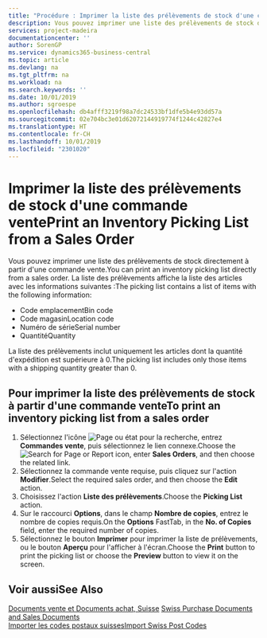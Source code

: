 ```yaml
---
title: "Procédure : Imprimer la liste des prélèvements de stock d'une commande vente"
description: Vous pouvez imprimer une liste des prélèvements de stock directement à partir d'une commande vente.
services: project-madeira
documentationcenter: ''
author: SorenGP
ms.service: dynamics365-business-central
ms.topic: article
ms.devlang: na
ms.tgt_pltfrm: na
ms.workload: na
ms.search.keywords: ''
ms.date: 10/01/2019
ms.author: sgroespe
ms.openlocfilehash: db4afff3219f98a7dc24533bf1dfe5b4e93dd57a
ms.sourcegitcommit: 02e704bc3e01d62072144919774f1244c42827e4
ms.translationtype: HT
ms.contentlocale: fr-CH
ms.lasthandoff: 10/01/2019
ms.locfileid: "2301020"
---
```

# <a name="print-an-inventory-picking-list-from-a-sales-order"></a><span data-ttu-id="c3b2f-103">Imprimer la liste des prélèvements de stock d'une commande vente</span><span class="sxs-lookup"><span data-stu-id="c3b2f-103">Print an Inventory Picking List from a Sales Order</span></span>
<span data-ttu-id="c3b2f-104">Vous pouvez imprimer une liste des prélèvements de stock directement à partir d'une commande vente.</span><span class="sxs-lookup"><span data-stu-id="c3b2f-104">You can print an inventory picking list directly from a sales order.</span></span> <span data-ttu-id="c3b2f-105">La liste des prélèvements affiche la liste des articles avec les informations suivantes :</span><span class="sxs-lookup"><span data-stu-id="c3b2f-105">The picking list contains a list of items with the following information:</span></span>  

- <span data-ttu-id="c3b2f-106">Code emplacement</span><span class="sxs-lookup"><span data-stu-id="c3b2f-106">Bin code</span></span>  
- <span data-ttu-id="c3b2f-107">Code magasin</span><span class="sxs-lookup"><span data-stu-id="c3b2f-107">Location code</span></span>  
- <span data-ttu-id="c3b2f-108">Numéro de série</span><span class="sxs-lookup"><span data-stu-id="c3b2f-108">Serial number</span></span>  
- <span data-ttu-id="c3b2f-109">Quantité</span><span class="sxs-lookup"><span data-stu-id="c3b2f-109">Quantity</span></span>  

<span data-ttu-id="c3b2f-110">La liste des prélèvements inclut uniquement les articles dont la quantité d'expédition est supérieure à 0.</span><span class="sxs-lookup"><span data-stu-id="c3b2f-110">The picking list includes only those items with a shipping quantity greater than 0.</span></span>  

## <a name="to-print-an-inventory-picking-list-from-a-sales-order"></a><span data-ttu-id="c3b2f-111">Pour imprimer la liste des prélèvements de stock à partir d'une commande vente</span><span class="sxs-lookup"><span data-stu-id="c3b2f-111">To print an inventory picking list from a sales order</span></span>  

1.  <span data-ttu-id="c3b2f-112">Sélectionnez l'icône ![Page ou état pour la recherche](../../media/ui-search/search_small.png "Page ou état pour la recherche"), entrez **Commandes vente**, puis sélectionnez le lien connexe.</span><span class="sxs-lookup"><span data-stu-id="c3b2f-112">Choose the ![Search for Page or Report](../../media/ui-search/search_small.png "Search for Page or Report icon") icon, enter **Sales Orders**, and then choose the related link.</span></span>  
2.  <span data-ttu-id="c3b2f-113">Sélectionnez la commande vente requise, puis cliquez sur l'action **Modifier**.</span><span class="sxs-lookup"><span data-stu-id="c3b2f-113">Select the required sales order, and then choose the **Edit** action.</span></span>  
3.  <span data-ttu-id="c3b2f-114">Choisissez l'action **Liste des prélèvements**.</span><span class="sxs-lookup"><span data-stu-id="c3b2f-114">Choose the **Picking List** action.</span></span>  
4.  <span data-ttu-id="c3b2f-115">Sur le raccourci **Options**, dans le champ **Nombre de copies**, entrez le nombre de copies requis.</span><span class="sxs-lookup"><span data-stu-id="c3b2f-115">On the **Options** FastTab, in the **No. of Copies** field, enter the required number of copies.</span></span>  
5.  <span data-ttu-id="c3b2f-116">Sélectionnez le bouton **Imprimer** pour imprimer la liste de prélèvements, ou le bouton **Aperçu** pour l'afficher à l'écran.</span><span class="sxs-lookup"><span data-stu-id="c3b2f-116">Choose the **Print** button to print the picking list or choose the **Preview** button to view it on the screen.</span></span>  

## <a name="see-also"></a><span data-ttu-id="c3b2f-117">Voir aussi</span><span class="sxs-lookup"><span data-stu-id="c3b2f-117">See Also</span></span>  
 <span data-ttu-id="c3b2f-118">[Documents vente et Documents achat, Suisse](swiss-purchase-documents-and-sales-documents.md) </span><span class="sxs-lookup"><span data-stu-id="c3b2f-118">[Swiss Purchase Documents and Sales Documents](swiss-purchase-documents-and-sales-documents.md) </span></span>  
 [<span data-ttu-id="c3b2f-119">Importer les codes postaux suisses</span><span class="sxs-lookup"><span data-stu-id="c3b2f-119">Import Swiss Post Codes</span></span>](how-to-import-swiss-post-codes.md)   
 
